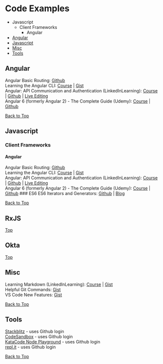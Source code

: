 # Code Examples
* Javascript
  * Client Frameworks
      * Angular
* [Angular](#angular)
* [Javascript](#javascript)
* [Misc](#misc)
* [Tools](#tools)
##  Angular
Angular Basic Routing: [Github](https://github.com/kozigh01/angular-basic-routing)  
Learning the Angular CLI: [Course](https://www.linkedin.com/learning/learning-the-angular-cli-2) | [Gist](https://gist.github.com/kozigh01/37b52fc1362da677b953c957178ee703)  
Angular: API Communication and Authentication (LinkedInLearning): [Course](https://www.linkedin.com/learning/angular-api-communication-and-authentication) | [Github](https://github.com/kozigh01/AngularAPICommAndAuth) | [Live Editing](https://stackblitz.com/github/kozigh01/AngularAPICommAndAuth/tree/master/my-app)  
Angular 6 (formerly Angular 2) - The Complete Guide (Udemy): [Course](https://www.udemy.com/the-complete-guide-to-angular-2/learn/v4/overview) | [Github](https://github.com/kozigh01/AngularAPICommAndAuth)  

[Back to Top](#code-examples)  
## Javascript
### Client Frameworks
#### Angular
Angular Basic Routing: [Github](https://github.com/kozigh01/angular-basic-routing)  
Learning the Angular CLI: [Course](https://www.linkedin.com/learning/learning-the-angular-cli-2) | [Gist](https://gist.github.com/kozigh01/37b52fc1362da677b953c957178ee703)  
Angular: API Communication and Authentication (LinkedInLearning): [Course](https://www.linkedin.com/learning/angular-api-communication-and-authentication) | [Github](https://github.com/kozigh01/AngularAPICommAndAuth) | [Live Editing](https://stackblitz.com/github/kozigh01/AngularAPICommAndAuth/tree/master/my-app)  
Angular 6 (formerly Angular 2) - The Complete Guide (Udemy): [Course](https://www.udemy.com/the-complete-guide-to-angular-2/learn/v4/overview) | [Github](https://github.com/kozigh01/AngularAPICommAndAuth)  ### ES6
ES6 Iterators and Generators: [Github](https://github.com/kozigh01/es6-iterators-generators) | [Blog](https://codeburst.io/a-simple-guide-to-es6-iterators-in-javascript-with-examples-189d052c3d8e)  

[Back to Top](#code-examples)
## RxJS
[Top](#code-examples)
## Okta
[Top](#code-examples)
## Misc
Learning Markdown (LinkedInLearning): [Course](https://www.linkedin.com/learning/learning-markdown) | [Gist](https://gist.github.com/kozigh01/b93a28c22b1e564c6a2d6f417712c97e)  
Helpful Git Commands: [Gist](https://gist.github.com/kozigh01/38da36a44765bba001669daa428209ac)  
VS Code New Features: [Gist](https://gist.github.com/kozigh01/252c2345aa4cb936bd85f08d15cd3fec)  

[Back to Top](#code-examples)
## Tools
[Stackblitz](https://stackblitz.com/) - uses Github login  
[CodeSandbox](https://codesandbox.io/) - uses Github login  
[KataCode Node Playground](https://www.katacoda.com/courses/nodejs/playground) - uses Github login  
[repl.it](https://repl.it/repls) - uses Github login  

[Back to Top](#code-examples)

